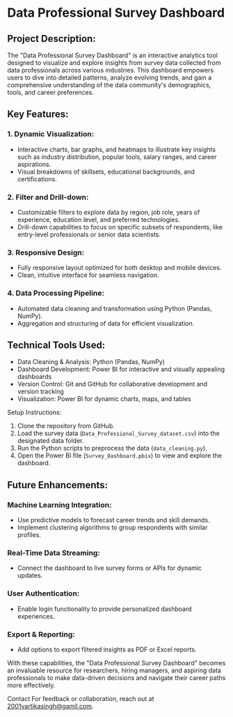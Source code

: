 # Data Professional Survey Dashboard

## Project Description:
The "Data Professional Survey Dashboard" is an interactive analytics tool designed to visualize and explore insights from survey data collected from data professionals across various industries. This dashboard empowers users to dive into detailed patterns, analyze evolving trends, and gain a comprehensive understanding of the data community's demographics, tools, and career preferences.

## Key Features:

### 1. Dynamic Visualization:
   - Interactive charts, bar graphs, and heatmaps to illustrate key insights such as industry distribution, popular tools, salary ranges, and career aspirations.
   - Visual breakdowns of skillsets, educational backgrounds, and certifications.

### 2. Filter and Drill-down:
   - Customizable filters to explore data by region, job role, years of experience, education level, and preferred technologies.
   - Drill-down capabilities to focus on specific subsets of respondents, like entry-level professionals or senior data scientists.

### 3. Responsive Design:
   - Fully responsive layout optimized for both desktop and mobile devices.
   - Clean, intuitive interface for seamless navigation.

### 4. Data Processing Pipeline:
   - Automated data cleaning and transformation using Python (Pandas, NumPy).
   - Aggregation and structuring of data for efficient visualization.

## Technical Tools Used:
- Data Cleaning & Analysis: Python (Pandas, NumPy)
- Dashboard Development: Power BI for interactive and visually appealing dashboards
- Version Control: Git and GitHub for collaborative development and version tracking
- Visualization: Power BI for dynamic charts, maps, and tables

Setup Instructions:
1. Clone the repository from GitHub.
2. Load the survey data (`Data_Professional_Survey_dataset.csv`) into the designated data folder.
3. Run the Python scripts to preprocess the data (`data_cleaning.py`).
4. Open the Power BI file (`Survey_Dashboard.pbix`) to view and explore the dashboard.

## Future Enhancements:
### Machine Learning Integration:
  - Use predictive models to forecast career trends and skill demands.
  - Implement clustering algorithms to group respondents with similar profiles.

### Real-Time Data Streaming:
  - Connect the dashboard to live survey forms or APIs for dynamic updates.

### User Authentication:
  - Enable login functionality to provide personalized dashboard experiences.

### Export & Reporting:
  - Add options to export filtered insights as PDF or Excel reports.

With these capabilities, the "Data Professional Survey Dashboard" becomes an invaluable resource for researchers, hiring managers, and aspiring data professionals to make data-driven decisions and navigate their career paths more effectively.

Contact
For feedback or collaboration, reach out at 2001vartikasingh@gamil.com.

